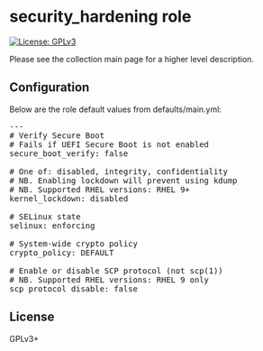 # security_hardening role

[![License: GPLv3](https://img.shields.io/badge/license-GPLv3-brightgreen.svg)](https://www.gnu.org/licenses/gpl-3.0)

Please see the collection main page for a higher level description.

## Configuration

Below are the role default values from defaults/main.yml:

<pre>
---
# Verify Secure Boot
# Fails if UEFI Secure Boot is not enabled
secure_boot_verify: false

# One of: disabled, integrity, confidentiality
# NB. Enabling lockdown will prevent using kdump
# NB. Supported RHEL versions: RHEL 9+
kernel_lockdown: disabled

# SELinux state
selinux: enforcing

# System-wide crypto policy
crypto_policy: DEFAULT

# Enable or disable SCP protocol (not scp(1))
# NB. Supported RHEL versions: RHEL 9 only
scp_protocol_disable: false
</pre>

## License

GPLv3+
